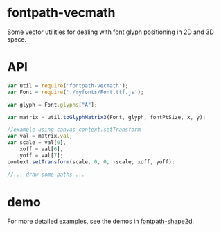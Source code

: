 # fontpath-vecmath

Some vector utilities for dealing with font glyph positioning in 2D and 3D space.

# API

```js
var util = require('fontpath-vecmath');
var Font = require('./myfonts/Font.ttf.js');

var glyph = Font.glyphs["A"];

var matrix = util.toGlyphMatrix3(Font, glyph, fontPtSize, x, y);

//example using canvas context.setTransform
var val = matrix.val;
var scale = val[0],
	xoff = val[6],
	yoff = val[7];
context.setTransform(scale, 0, 0, -scale, xoff, yoff);

//... draw some paths ...
```

# demo

For more detailed examples, see the demos in [fontpath-shape2d](https://github.com/mattdesl/fontpath-shape2d).